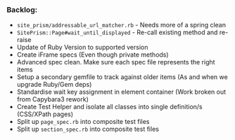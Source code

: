 ### Backlog:
-  `site_prism/addressable_url_matcher.rb` - Needs more of a spring clean
-  `SitePrism::Page#wait_until_displayed` - Re-call existing method and re-raise
-  Update of Ruby Version to supported version
-  Create iFrame specs (Even though private methods)
- Advanced spec clean. Make sure each spec file represents the right items
- Setup a secondary gemfile to track against older items (As and when we upgrade Ruby/Gem deps)
- Standardise wait key assignment in element container (Work broken out from Capybara3 rework)
- Create Test Helper and isolate all classes into single definition/s (CSS/XPath pages)
- Split up `page_spec.rb` into composite test files
- Split up `section_spec.rb` into composite test files
